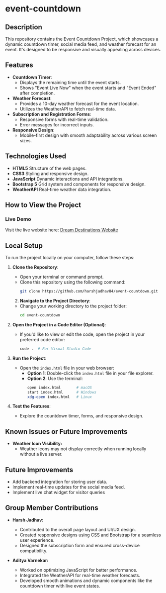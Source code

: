 # event-countdown

## Description
This repository contains the Event Countdown Project, which showcases a dynamic countdown timer, social media feed, and weather forecast for an event. It's designed to be responsive and visually appealing across devices.

## Features
- **Countdown Timer**:
  - Displays the remaining time until the event starts.
  - Shows "Event Live Now" when the event starts and "Event Ended" after completion.
- **Weather Forecast**:
  - Provides a 10-day weather forecast for the event location.
  - Utilizes the WeatherAPI to fetch real-time data.
- **Subscription and Registration Forms**:
  - Responsive forms with real-time validation.
  - Error messages for incorrect inputs.
- **Responsive Design**:
  - Mobile-first design with smooth adaptability across various screen sizes.

## Technologies Used
- **HTML5** Structure of the web pages.
- **CSS3** Styling and responsive design.
- **JavaScript** Dynamic interactions and API integrations.
- **Bootstrap 5** Grid system and components for responsive design.
- **WeatherAPI** Real-time weather data integration.

## How to View the Project
### Live Demo
Visit the live website here: [Dream Destinations Website](https://harshjadhav84.github.io/event-countdown/)

## Local Setup
To run the project locally on your computer, follow these steps:

1. **Clone the Repository**:
   - Open your terminal or command prompt.
   - Clone this repository using the following command:
     ```bash
     git clone https://github.com/harshjadhav84/event-countdown.git
     ```

   2. **Navigate to the Project Directory**:
   - Change your working directory to the project folder:
     ```bash
     cd event-countdown
     ```

3. **Open the Project in a Code Editor (Optional)**:
   - If you'd like to view or edit the code, open the project in your preferred code editor:
     ```bash
     code .  # For Visual Studio Code
     ```

4. **Run the Project**:
   - Open the `index.html` file in your web browser:
     - **Option 1**: Double-click the `index.html` file in your file explorer.
     - **Option 2**: Use the terminal:
       ```bash
       open index.html       # macOS
       start index.html      # Windows
       xdg-open index.html   # Linux
       ```

5. **Test the Features**:
   - Explore the countdown timer, forms, and responsive design.

## Known Issues or Future Improvements
- **Weather Icon Visibility:**
  - Weather icons may not display correctly when running locally without a live server.

## Future Improvements
- Add backend integration for storing user data.
- Implement real-time updates for the social media feed.
- Implement live chat widget for visitor queries

## Group Member Contributions
- **Harsh Jadhav:**
  - Contributed to the overall page layout and UI/UX design.
  - Created responsive designs using CSS and Bootstrap for a seamless user experience.
  - Designed the subscription form and ensured cross-device compatibility.

- **Aditya Varnekar:**
  - Worked on optimizing JavaScript for better performance.
  - Integrated the WeatherAPI for real-time weather forecasts.
  - Developed smooth animations and dynamic components like the countdown timer with live event states.

